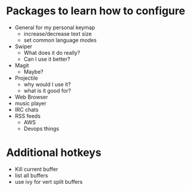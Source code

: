 # Packages to learn how to configure
- General for my personal keymap
  * increase/decrease text size
  * set common language modes 
- Swiper
  * What does it do really?
  * Can I use it better?
- Magit
  * Maybe? 
- Projectile
  * why would I use it?
  * what is it good for?
- Web Browser
- music player
- IRC chats
- RSS feeds
  * AWS
  * Devops things
 
 
# Additional hotkeys
- Kill current buffer
- list all buffers
- use ivy for vert split buffers
